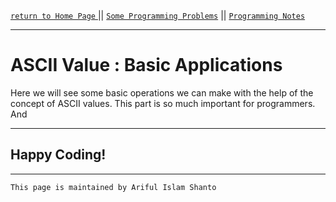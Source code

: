 [ `return to Home Page` ](https://shanto-swe029.github.io) || [`Some Programming Problems`](https://shanto-swe029.github.io/programmingproblems) || [`Programming Notes`](https://shanto-swe029.github.io/programmingnotes)

***

# ASCII Value : Basic Applications

Here we will see some basic operations we can make with the help of the concept of ASCII values. This part is so much important for programmers. And




***

## Happy Coding!

***

`This page is maintained by Ariful Islam Shanto`
